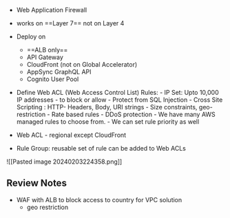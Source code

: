 - Web Application Firewall 
- works on ==Layer 7== not on Layer 4
- Deploy on 
	- ==ALB only==
	- API Gateway 
	- CloudFront (not on Global Accelerator)
	- AppSync GraphQL API 
	- Cognito User Pool

-  Define Web ACL (Web Access Control List) Rules:
		- IP Set: Upto 10,000 IP addresses - to block or allow
		- Protect from SQL Injection - Cross Site Scripting : HTTP- Headers, Body, URI strings
		- Size constraints, geo-restriction 
		- Rate based rules - DDoS protection 
		- We have many AWS managed rules to choose from.
		- We can set rule priority as well
- Web ACL - regional except CloudFront
- Rule Group: reusable set of rule can be added to Web ACLs


![[Pasted image 20240203224358.png]]


## Review Notes 
- WAF with ALB to block access to country for VPC solution 
	- geo restriction
